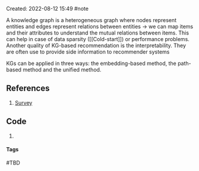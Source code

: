 Created: 2022-08-12 15:49
#note

A knowledge graph is a heterogeneous graph where nodes represent entities and edges represent relations between entities -> we can map items and their attributes to understand the mutual relations between items.
This can help in case of data sparsity ([[Cold-start]]) or performance problems. Another quality of KG-based recommendation is the interpretability.
They are often use to provide side information to recommender systems

KGs can be applied in three ways: the embedding-based method, the path-based method and the unified method.

## References
1. [Survey](https://arxiv.org/pdf/2003.00911.pdf)

## Code
1. 

#### Tags
#TBD